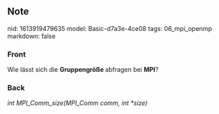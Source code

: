 ## Note
nid: 1613919479635
model: Basic-d7a3e-4ce08
tags: 06_mpi_openmp
markdown: false

### Front
Wie lässt sich die <b>Gruppengröße </b>abfragen bei <b>MPI</b>?

### Back
<i>int MPI_Comm_size(MPI_Comm comm, int *size)</i>
